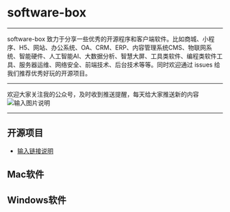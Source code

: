 # software-box

---

software-box 致力于分享一些优秀的开源程序和客户端软件。比如商城、小程序、H5、网站、办公系统、OA、CRM、ERP、内容管理系统CMS、物联网系统、智能硬件、人工智能AI、大数据分析、智慧大屏、工具类软件、编程类软件工具、服务器运维、网络安全、前端技术、后台技术等等。同时欢迎通过 issues 给我们推荐优秀好玩的开源项目。

---

欢迎大家关注我的公众号，及时收到推送提醒，每天给大家推送新的内容
![输入图片说明](%E6%89%AB%E7%A0%81_%E6%90%9C%E7%B4%A2%E8%81%94%E5%90%88%E4%BC%A0%E6%92%AD%E6%A0%B7%E5%BC%8F-%E6%A0%87%E5%87%86%E8%89%B2%E7%89%88.png)

---

## 开源项目
- [输入链接说明](http://)

## Mac软件


## Windows软件
